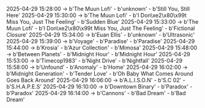 2025-04-29 15:28:00 -> b'The Muun Lofi' - b'unknown' - b'Still You, Still Here'
2025-04-29 15:30:00 -> b'The Muun Lofi' - b'I Don\xe2\x80\x99t Miss You, Just The Feeling' - b'Sudden Blue'
2025-04-29 15:33:00 -> b'The Muun Lofi' - b'I Don\xe2\x80\x99t Miss You, Just The Feeling' - b'Fictional Closure'
2025-04-29 15:34:00 -> b'Euan Ellis' - b'unknown' - b'Ultrasonic'
2025-04-29 15:39:00 -> b'Voyage' - b'Paradise' - b'Paradise'
2025-04-29 15:44:00 -> b'Krosia' - b'Azur Collection' - b'Mimosa'
2025-04-29 15:48:00 -> b'Between Planets' - b'Midnight Hour' - b'Midnight Hour'
2025-04-29 15:53:00 -> b'Timecop1983' - b'Night Drive' - b'Nightfall'
2025-04-29 15:58:00 -> b'Unfound' - b'Anomaly' - b'Home'
2025-04-29 16:02:00 -> b'Midnight Generation' - b'Tender Love' - b'Oh Baby What Comes Around Goes Back Around'
2025-04-29 16:06:00 -> b'A.L.I.S.O.N' - b'S.C 02' - b'S.H.A.P.E.S'
2025-04-29 16:10:00 -> b'Downtown Binary' - b'Paradox' - b'Paradox'
2025-04-29 16:14:00 -> b'Cannons' - b'Bad Dream' - b'Bad Dream'
